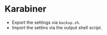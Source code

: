 Karabiner
==============

- Export the settings via `backup.sh`.
- Import the settins via the output shell script.

